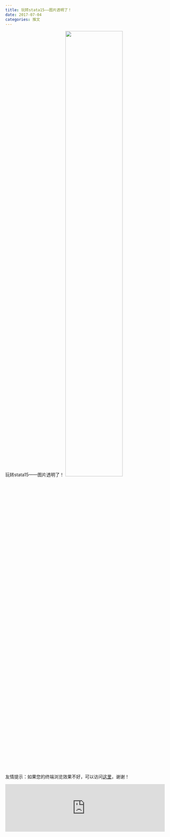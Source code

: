 ```yaml
---
title: 玩转stata15——图片透明了！
date: 2017-07-04
categories: 推文
---
```

玩转stata15——图片透明了！
<img src="http://mmbiz.qpic.cn/mmbiz_png/ACviaWTBFxhZmtztryjRva1p6ZnK2LNTDycpGb58I73MF4hMFib9hlSgacz9FnFhapls40RuISRKySVmkbf8H1uw/0?wx_fmt.png" style="width: 60%; height: auto;"/><!--more-->
友情提示：如果您的终端浏览效果不好，可以访问[这里](https://stata-club.github.io/stata_article/2017-07-04.html)，谢谢！
<iframe src="https://stata-club.github.io/stata_article/2017-07-04.html" id="iframepage" frameborder="0" scrolling="no" marginheight="0" marginwidth="0" width="100%" onLoad="iFrameHeight()"></iframe>
<script type="text/javascript" language="javascript">
function iFrameHeight() {
var ifm= document.getElementById("iframepage");
var subWeb = document.frames ? document.frames["iframepage"].document : ifm.contentDocument;   
if(ifm != null && subWeb != null) {
 ifm.height = subWeb.body.scrollHeight;
} 
} 
</script> 
